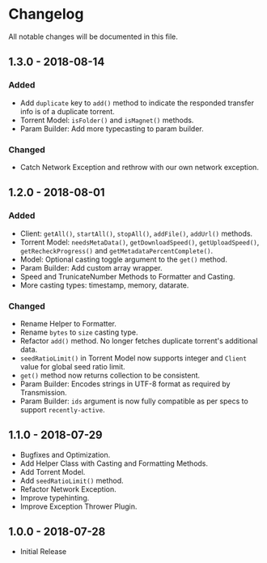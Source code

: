# Changelog

All notable changes will be documented in this file.

## 1.3.0 - 2018-08-14

### Added

- Add `duplicate` key to `add()` method to indicate the responded transfer info is of a duplicate torrent.
- Torrent Model: `isFolder()` and `isMagnet()` methods.
- Param Builder: Add more typecasting to param builder.

### Changed

- Catch Network Exception and rethrow with our own network exception.

## 1.2.0 - 2018-08-01

### Added
- Client: `getAll()`, `startAll()`, `stopAll()`, `addFile()`, `addUrl()` methods.
- Torrent Model: `needsMetaData()`, `getDownloadSpeed()`, `getUploadSpeed()`, `getRecheckProgress()` and `getMetadataPercentComplete()`.
- Model: Optional casting toggle argument to the `get()` method.
- Param Builder: Add custom array wrapper.
- Speed and TrunicateNumber Methods to Formatter and Casting.
- More casting types: timestamp, memory, datarate.

### Changed
- Rename Helper to Formatter.
- Rename `bytes` to `size` casting type.
- Refactor `add()` method. No longer fetches duplicate torrent's additional data.
- `seedRatioLimit()` in Torrent Model now supports integer and `Client` value for global seed ratio limit.
- `get()` method now returns collection to be consistent.
- Param Builder: Encodes strings in UTF-8 format as required by Transmission.
- Param Builder: `ids` argument is now fully compatible as per specs to support `recently-active`.

## 1.1.0 - 2018-07-29

- Bugfixes and Optimization.
- Add Helper Class with Casting and Formatting Methods.
- Add Torrent Model.
- Add `seedRatioLimit()` method.
- Refactor Network Exception.
- Improve typehinting.
- Improve Exception Thrower Plugin.

## 1.0.0 - 2018-07-28

- Initial Release